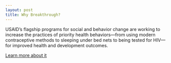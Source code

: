 ```yaml
---
layout: post
title: Why Breakthrough?
---
```

USAID’s flagship programs for social and behavior change are working to increase the practices of priority health behaviors—from using modern contraceptive methods to sleeping under bed nets to being tested for HIV—for improved health and development outcomes.

<a href="https://www.youtube.com/watch?v=dQw4w9WgXcQ">Learn more about it </a>
